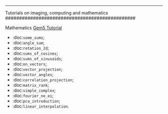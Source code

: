 
-----------------------------------------------
Tutorials on imaging, computing and mathematics
###############################################

Mathematics
[Gem5 Tutorial](gem5.md)
* :doc:`some_sums`;
* :doc:`angle_sum`;
* :doc:`rotation_2d`;
* :doc:`sums_of_cosines`;
* :doc:`sums_of_sinusoids`;
* :doc:`on_vectors`;
* :doc:`vector_projection`;
* :doc:`vector_angles`;
* :doc:`correlation_projection`;
* :doc:`matrix_rank`;
* :doc:`simple_complex`;
* :doc:`fourier_no_ei`;
* :doc:`pca_introduction`;
* :doc:`linear_interpolation`.
